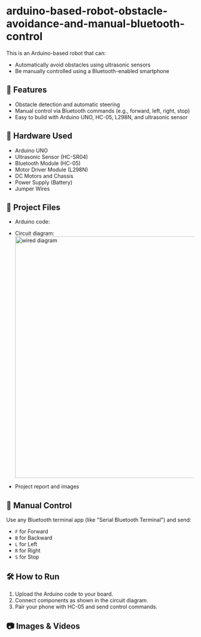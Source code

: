 # arduino-based-robot-obstacle-avoidance-and-manual-bluetooth-control

This is an Arduino-based robot that can:
- Automatically avoid obstacles using ultrasonic sensors
- Be manually controlled using a Bluetooth-enabled smartphone

## 🚀 Features
- Obstacle detection and automatic steering
- Manual control via Bluetooth commands (e.g., forward, left, right, stop)
- Easy to build with Arduino UNO, HC-05, L298N, and ultrasonic sensor

## 🔧 Hardware Used
- Arduino UNO
- Ultrasonic Sensor (HC-SR04)
- Bluetooth Module (HC-05)
- Motor Driver Module (L298N)
- DC Motors and Chassis
- Power Supply (Battery)
- Jumper Wires

## 📁 Project Files
- Arduino code: 
- Circuit diagram:<img width="855" height="645" alt="wired diagram" src="https://github.com/user-attachments/assets/2d5d3187-7b66-4fe2-8cd3-9abfe0be75c1" />

- Project report and images

## 📱 Manual Control
Use any Bluetooth terminal app (like "Serial Bluetooth Terminal") and send:
- `F` for Forward
- `B` for Backward
- `L` for Left
- `R` for Right
- `S` for Stop

## 🛠️ How to Run
1. Upload the Arduino code to your board.
2. Connect components as shown in the circuit diagram.
3. Pair your phone with HC-05 and send control commands.

## 📷 Images & Videos



